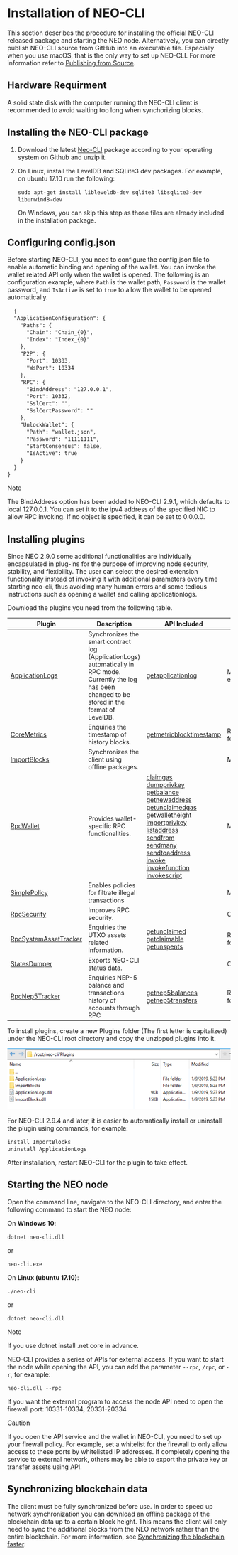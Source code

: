 # Installation of NEO-CLI 

This section describes the procedure for installing the official NEO-CLI released package and starting the NEO node. Alternatively, you can directly publish NEO-CLI source from GitHub into an executable file. Especially when you use macOS, that is the only way to set up NEO-CLI. For more information refer to [Publishing from Source](publish.md).

## Hardware Requirment

A solid state disk with the computer running the NEO-CLI client  is recommended to avoid waiting too long when synchorizing blocks.


## Installing the NEO-CLI package

1. Download the latest [Neo-CLI](https://github.com/neo-project/neo-cli/releases) package according to your operating system on Github and unzip it.

2. On Linux, install the LevelDB and SQLite3 dev packages. For example, on ubuntu 17.10 run the following:

   ```
   sudo apt-get install libleveldb-dev sqlite3 libsqlite3-dev libunwind8-dev
   ```

   On Windows, you can skip this step as those files are already included in the installation package.

## Configuring config.json

Before starting NEO-CLI, you need to configure the config.json file to enable automatic binding and opening of the wallet. You can invoke the wallet related API only when the wallet is opened. The following is an configuration example, where `Path` is the wallet path, `Password` is the wallet password, and `IsActive` is set to `true` to allow the wallet to be opened automatically.

```
  {
  "ApplicationConfiguration": {
    "Paths": {
      "Chain": "Chain_{0}",
      "Index": "Index_{0}"
    },
    "P2P": {
      "Port": 10333,
      "WsPort": 10334
    },
    "RPC": {
      "BindAddress": "127.0.0.1",
      "Port": 10332,
      "SslCert": "",
      "SslCertPassword": ""
    },
    "UnlockWallet": {
      "Path": "wallet.json",
      "Password": "11111111",
      "StartConsensus": false,
      "IsActive": true
    }
  }
}
```

> [!Note]
>
> The BindAddress option has been added to NEO-CLI 2.9.1, which defaults to local 127.0.0.1. You can set it to the ipv4 address of the specified NIC to allow RPC invoking. If no object is specified, it can be set to 0.0.0.0.

## Installing plugins

Since NEO 2.9.0 some additional functionalities are individually encapsulated in plug-ins for the purpose of improving node security, stability, and flexibility. The user can select the desired extension functionality instead of invoking it with additional parameters every time starting neo-cli, thus avoiding many human errors and some tedious instructions such as opening a wallet and calling applicationlogs. 

Download the plugins you need from the following table.

<table class="table table-hover">
    <thead>
        <tr>
            <th style="width: 25%;">Plugin</th>
            <th style="width: 35%;">Description</th>
            <th style="width: 20%;">API Included</th>
            <th style="width: 20%;"></th>
        </tr>
    </thead>
    <tbody>
        <tr>
            <td><a
                    href="https://github.com/neo-project/neo-plugins/releases/download/v2.10.0/ApplicationLogs.zip">ApplicationLogs</a>
            </td>
            <td>Synchronizes the smart contract log (ApplicationLogs) automatically in RPC mode. Currently the log has been changed to be stored in the format of LevelDB.</td>
            <td><a href="cli/latest-version/api/getapplicationlog.html">getapplicationlog</a></td>
            <td>Mandatory for exchanges</td>
        </tr>
        <tr>
            <td><a
                    href="https://github.com/neo-project/neo-plugins/releases/download/v2.10.2/CoreMetrics.zip">CoreMetrics</a>
            </td>
            <td>Enquiries the timestamp of history blocks.</td>
            <td><a href="cli/latest-version/api/getmetricblocktimestamp.html">getmetricblocktimestamp</a></td>
            <td>Recommended for exchanges</td>
        </tr>
        <tr>
            <td><a
                    href="https://github.com/neo-project/neo-plugins/releases/download/v2.10.0/ImportBlocks.zip">ImportBlocks</a>
            </td>
            <td>Synchronizes the client using offline packages.</td>
            <td></td>
            <td>Mandatory</td>
        </tr>
        <tr>
            <td><a
                    href="https://github.com/neo-project/neo-plugins/releases/download/v2.10.0/RpcWallet.zip">RpcWallet</a>
            </td>
            <td>Provides wallet-specific RPC functionalities.</td>
            <td><a href="../../reference/rpc/latest-version/api/getmetricblocktimestamp.md">claimgas</a><br><a
                    href="../../reference/rpc/latest-version/api/getmetricblocktimestamp.md">dumpprivkey</a><br><a
                    href="../../reference/rpc/latest-version/api/getmetricblocktimestamp.md">getbalance</a><br><a
                    href="../../reference/rpc/latest-version/api/getmetricblocktimestamp.md">getnewaddress</a><br><a
                    href="../../reference/rpc/latest-version/api/getmetricblocktimestamp.md">getunclaimedgas</a><br><a
                    href="../../reference/rpc/latest-version/api/getmetricblocktimestamp.md">getwalletheight</a><br><a
                    href="../../reference/rpc/latest-version/api/getmetricblocktimestamp.md">importprivkey</a><br><a
                    href="../../reference/rpc/latest-version/api/getmetricblocktimestamp.md">listaddress</a><br><a
                    href="../../reference/rpc/latest-version/api/getmetricblocktimestamp.md">sendfrom</a><br><a
                    href="../../reference/rpc/latest-version/api/getmetricblocktimestamp.md">sendmany</a><br><a
                    href="../../reference/rpc/latest-version/api/getmetricblocktimestamp.md">sendtoaddress</a><br><a
                    href="../../reference/rpc/latest-version/api/getmetricblocktimestamp.md">invoke</a><br><a
                    href="../../reference/rpc/latest-version/api/getmetricblocktimestamp.md">invokefunction</a><br><a
                    href="../../reference/rpc/latest-version/api/getmetricblocktimestamp.md">invokescript</a></td>
            <td>Mandatory</td>
        </tr>
        <tr>
            <td><a
                    href="https://github.com/neo-project/neo-plugins/releases/download/v2.10.0/SimplePolicy.zip">SimplePolicy</a>
            </td>
            <td>Enables policies for filtrate illegal transactions</td>
            <td></td>
            <td>Mandatory</td>
        </tr>
        <tr>
            <td><a
                    href="https://github.com/neo-project/neo-plugins/releases/download/v2.10.0/RpcSecurity.zip">RpcSecurity</a>
            </td>
            <td>Improves RPC security.</td>
            <td></td>
            <td>Optional</td>
        </tr>
        <tr>
            <td><a
                    href="https://github.com/neo-project/neo-plugins/releases/download/v2.10.2/RpcSystemAssetTracker.zip">RpcSystemAssetTracker</a>
            </td>
            <td>Enquiries the UTXO assets related information.</td>
            <td><a href="../../reference/rpc/latest-version/api/getmetricblocktimestamp.md">getunclaimed</a><br><a
                    href="../../reference/rpc/latest-version/api/getmetricblocktimestamp.md">getclaimable</a><br><a
                    href="../../reference/rpc/latest-version/api/getmetricblocktimestamp.md">getunspents</a></td>
            <td>Recommended for exchanges</td>
        </tr>
        <tr>
            <td><a
                    href="https://github.com/neo-project/neo-plugins/releases/download/v2.10.0/StatesDumper.zip">StatesDumper</a>
            </td>
            <td>Exports NEO-CLI status data.</td>
            <td></td>
            <td>Optional</td>
        </tr>
        <tr>
            <td><a
                    href="https://github.com/neo-project/neo-plugins/releases/download/v2.10.0/RpcNep5Tracker.zip">RpcNep5Tracker</a>
            </td>
            <td>Enquiries NEP-5 balance and transactions history of accounts through RPC</td>
            <td><a href="../../reference/rpc/latest-version/api/getmetricblocktimestamp.md">getnep5balances</a><br><a
                    href="../../reference/rpc/latest-version/api/getmetricblocktimestamp.md">getnep5transfers</a></td>
            <td>Recommended for exchanges</td>
        </tr>
    </tbody>
</table>

To install plugins, create a new Plugins folder (The first letter is capitalized) under the NEO-CLI root directory and copy the unzipped plugins into it. 

![](../../assets/plugins.png)

For NEO-CLI 2.9.4 and later, it is easier to automatically install or uninstall the plugin using commands, for example:

```
install ImportBlocks
uninstall ApplicationLogs
```

After installation, restart NEO-CLI for the plugin to take effect.

## Starting the NEO node

Open the command line, navigate to the NEO-CLI directory, and enter the following command to start the NEO node:

On **Windows 10**:

```
dotnet neo-cli.dll
```

or 

```
neo-cli.exe
```

On **Linux (ubuntu 17.10)**:

```
./neo-cli
```

or

```
dotnet neo-cli.dll
```

> [!Note]
>
> If you  use dotnet install .net core in advance.

NEO-CLI provides a series of APIs for external access. If you want to start the node while opening the API, you can add the parameter `--rpc`, `/rpc`, or `-r`, for example:

```
neo-cli.dll --rpc
```
If you want the external program to access the node API need to open the firewall port: 10331-10334, 20331-20334

> [!CAUTION]
>
> If you open the API service and the wallet in NEO-CLI, you need to set up your firewall policy. For example, set a whitelist for the firewall to only allow access to these ports by whitelisted IP addresses. If completely opening the service to external network, others may be able to export the private key or transfer assets using API.

## Synchronizing blockchain data

The client must be fully synchronized before use. In order to speed up network synchronization you can download an offline package of the blockchain data up to a certain block height.  This means the client will only need to sync the additional blocks from the NEO network rather than the entire blockchain. For more information,  see  [Synchronizing the blockchain faster](../syncblocks.md).
